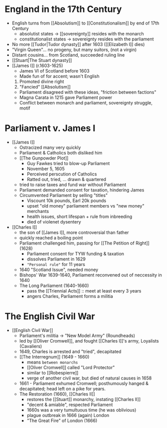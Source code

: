 # England in the 17th Century
- English turns from [[Absolutism]] to [[Constitutionalism]] by end of 17th Century
	- absolutist states -> [[sovereignty]] resides with the monarch
	- constitutionalist states -> sovereignty resides with the parliament
- No more [[Tudor|Tudor dynasty]] after 1603 ([[Elizabeth I]] dies)
- "Virgin Queen"... no progeny, but many suitors, (not a virgin)
- Distant cousins... from Scotland, succeeded ruling line
- [[Stuart|The Stuart dynasty]]
- [[James I]] (r.1603-1625)
	- James VI of Scotland before 1603
	- Made fun of for accent; wasn't English
	1. Promoted divine right
	2. "Fancied" [[Absolutism]]
	- Parliament disagreed with these ideas, "friction between factions"
	- Magna Carata in 1215 gave Parliament power
	- Conflict between monarch and parliament, sovereignty struggle, motif
# Parliament v. James I
- [[James I]]
	- Ostracized many very quickly
	- Parliament & Catholics both disliked him
	- [[The Gunpowder Plot]]
		- Guy Fawkes tried to blow-up Parliament
		- November 5, 1605
		- Perceived perscution of Catholics
		- Ratted out, tried, ... drawn & quartered
	- tried to raise taxes and fund war without Parliament
	- Parliament demanded consent for taxation, hindering James
	- Circumvented Parliament by selling "titles"
		- Viscount 10k pounds, Earl 20k pounds
		- upset "old money" parliament members vs "new money" merchants
		- health issues, short lifespan + rule from inbreeding
		- died of violenet dysentery
- [[Charles I]]
	- the son of [[James I]], more controversial than father
	- quickly reached a boiling point
	- Parliament challenged him, passing for [[The Petition of Right]] (1628)
		- Parliament consent for TYW funding & taxation
		- dissolves Parliament in 1629
		- `"Personal rule"` for 11 years
	- 1640 "Scotland Issue", needed money
	- Bishops' War 1639-1640, Parliament reconvened out of neccessity in 1640
	- The Long Parliament (1640-1660)
		- pass the [[Triennial Acts]] :: meet at least every 3 years
		- angers Charles, Parliament forms a militia
# The English Civil War
- [[English Civil War]]
	- Parliament's militia -> "New Model Army" (Roundheads)
	- led by [[Oliver Cromwell]], and fought [[Charles I]]'s army, Loyalists (Cavaliers)
	- 1649, Charles is arrested and "tried", decapitated
	- [[The Interregnum]] (1649 - 1660)
		- means `between monarchs`
		- [[Oliver Cromwell]] called "Lord Protector"
		- similar to [[Robespierre]]
		- verge of another civil war, but died of natural causes in 1658
	- 1661 - Parliament exhumed Cromwell; posthumously hanged & decapitated; head left on a pike for years.
	- The Restoration (1660), [[Charles II]]
		- restores the [[Stuart]] monarchy, instating [[Charles II]]
		- "decent & amiable", respected Parliament
		- 1660s was a very tumultuous time (he was oblivious)
		- plague outbreak in 1666 (again) London
		- "The Great Fire" of London (1666)